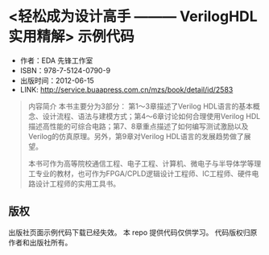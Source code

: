 # <轻松成为设计高手 ——— VerilogHDL 实用精解> 示例代码

- 作者：EDA 先锋工作室
- ISBN：978-7-5124-0790-9
- 出版时间：2012-06-15
- LINK: http://service.buaapress.com.cn/mzs/book/detail/id/2583

> 内容简介
> 本书主要分为3部分： 第1～3章描述了Verilog HDL语言的基本概念、设计流程、语法与建模方式；第4～6章讨论如何合理使用Verilog HDL描述高性能的可综合电路；第7、8章重点描述了如何编写测试激励以及Verilog的仿真原理。另外，第9章对Verilog HDL语言的发展趋势做了展望。
>
> 本书可作为高等院校通信工程、电子工程、计算机、微电子与半导体学等理工专业的教材，也可作为FPGA/CPLD逻辑设计工程师、IC工程师、硬件电路设计工程师的实用工具书。

## 版权
出版社页面示例代码下载已经失效。
本 repo 提供代码仅供学习。
代码版权归原作者和出版社所有。
